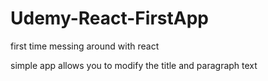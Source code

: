 # Udemy-React-FirstApp
first time messing around with react

simple app allows you to modify the title and paragraph text 

